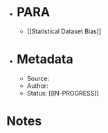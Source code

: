 - # PARA
	- [[Statistical Dataset Bias]]
- # Metadata
	- Source:
	- Author:
	- Status: [[IN-PROGRESS]]
# Notes